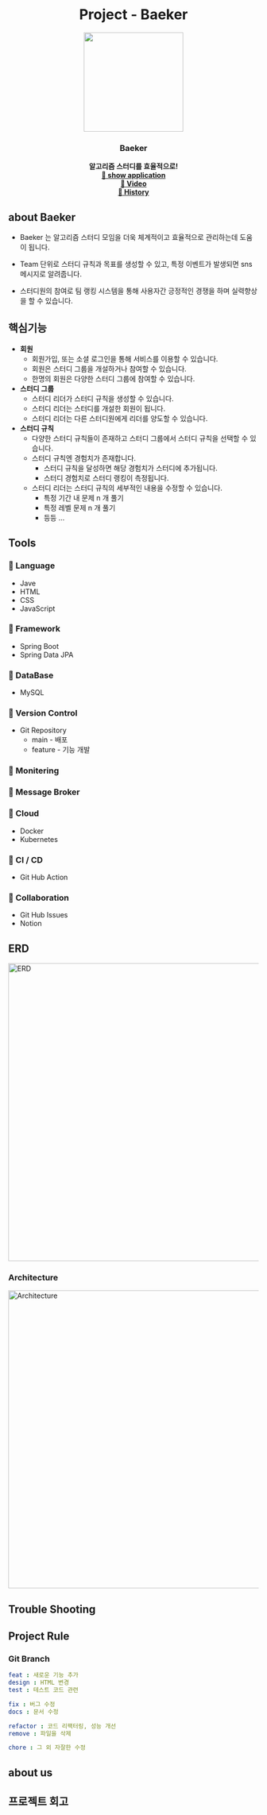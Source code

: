 <h1 align="center">Project - Baeker</h3>
<p align="center">
<img width="200" style="display: block" src="https://user-images.githubusercontent.com/115536240/232476999-c994a379-f374-45c5-a56a-ea225088ba12.png">

<h3 align="center">Baeker</h3>

<div align="center"><b>알고리즘 스터디를 효율적으로!</b></div>

<div align="center"><a href="#"><b>🔗 show application</b></a></div>

<div align="center"><a href="#"><b>🔗 Video</b></a></div>

<div align="center"><a href="#"><b>🔗  History</b></a></div>

## about Baeker

- Baeker 는 알고리즘 스터디 모임을 더욱 체계적이고 효율적으로 관리하는데 도움이 됩니다.

- Team 단위로 스터디 규칙과 목표를 생성할 수 있고,
특정 이벤트가 발생되면 sns 메시지로 알려줍니다.

- 스터디원의 참여로 팀 랭킹 시스템을 통해 사용자간 긍정적인 경쟁을 하며 실력향상을 할 수 있습니다.

## 핵심기능

- **회원**
    - 회원가입, 또는 소셜 로그인을 통해 서비스를 이용할 수 있습니다.
    - 회원은 스터디 그룹을 개설하거나 참여할 수 있습니다.
    - 한명의 회원은 다양한 스터디 그룹에 참여할 수 있습니다.
- **스터디 그룹**
    - 스터디 리더가 스터디 규칙을 생성할 수 있습니다.
    - 스터디 리더는 스터디를 개설한 회원이 됩니다.
    - 스터디 리더는 다른 스터디원에게 리더를 양도할 수 있습니다.
- **스터디 규칙**
    - 다양한 스터디 규칙들이 존재하고 스터디 그룹에서 스터디 규칙을 선택할 수 있습니다.
    - 스터디 규칙엔 경험치가 존재합니다.
        - 스터디 규칙을 달성하면 해당 경험치가 스터디에 추가됩니다.
        - 스터디 경험치로 스터디 랭킹이 측정됩니다.
    - 스터디 리더는 스터디 규칙의 세부적인 내용을 수정할 수 있습니다.
        - 특정 기간 내 문제 n 개 풀기
        - 특정 레벨 문제 n 개 풀기
        - 등등 …

## Tools

### 📍 Language

- Jave
- HTML
- CSS
- JavaScript

### 📍 Framework

- Spring Boot
- Spring Data JPA

### 📍 DataBase

- MySQL

### 📍 Version Control

- Git Repository
    - main - 배포
    - feature - 기능 개발

### 📍 Monitering

### 📍 Message Broker

### 📍 Cloud

- Docker
- Kubernetes

### 📍 CI / CD

- Git Hub Action

### 📍 Collaboration

- Git Hub Issues
- Notion

## ERD

<img width="600" alt="ERD" src="https://user-images.githubusercontent.com/115536240/232213656-ba80ebc9-321f-43ee-9231-aeda0d815467.png">

### Architecture

<img width="600" alt="Architecture" src="https://user-images.githubusercontent.com/115536240/232214050-f62de8da-54e9-43a7-8860-2ac3356e82b7.png">


## Trouble Shooting

## Project Rule

### Git Branch

```yaml
feat : 새로운 기능 추가
design : HTML 변경
test : 테스트 코드 관련

fix : 버그 수정
docs : 문서 수정

refactor : 코드 리팩터링, 성능 개선
remove : 파일을 삭제

chore : 그 외 자잘한 수정
```

## about us

## 프로젝트 회고